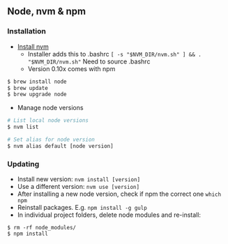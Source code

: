 ## Node, nvm & npm

### Installation
- [Install nvm](https://github.com/creationix/nvm)
  - Installer adds this to .bashrc `[ -s "$NVM_DIR/nvm.sh" ] && . "$NVM_DIR/nvm.sh"` Need to source .bashrc
  - Version 0.10x comes with npm

```bash
$ brew install node
$ brew update
$ brew upgrade node
```
- Manage node versions
```bash
# List local node versions
$ nvm list

# Set alias for node version
$ nvm alias default [node version]
```

### Updating
  * Install new version: `nvm install [version]`
  * Use a different version: `nvm use [version]`
  * After installing a new node version, check if npm the correct one `which npm`
  * Reinstall packages. E.g. `npm install -g gulp`
  * In individual project folders, delete node modules and re-install:
  ```
  $ rm -rf node_modules/
  $ npm install
  ```
